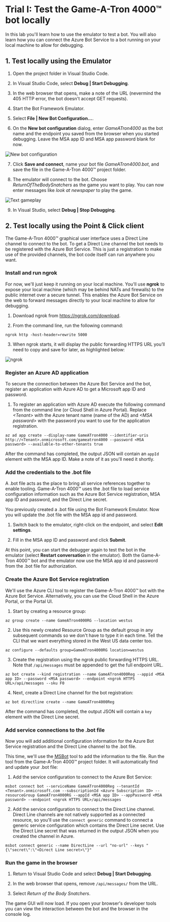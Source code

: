 # Trial I: Test the Game-A-Tron 4000™ bot locally

In this lab you'll learn how to use the emulator to test a bot. You will also learn how you can connect the Azure Bot Service to a bot running on your local machine to allow for debugging.

## 1. Test locally using the Emulator

1. Open the project folder in Visual Studio Code.

2. In Visual Studio Code, select **Debug | Start Debugging**.

3. In the web browser that opens, make a note of the URL (nevermind the 405 HTTP error, the bot doesn't accept GET requests).

4. Start the Bot Framework Emulator.

5. Select **File | New Bot Configuration...**.

6. On the **New bot configuration** dialog, enter *GameATron4000* as the bot name and the endpoint you saved from the browser when you started debugging. Leave the MSA app ID and MSA app password blank for now.

![New bot configuration](img/new-bot-config.png)

7. Click **Save and connect**, name your bot file *GameATron4000.bot*, and save the file in the Game-A-Tron 4000™ project folder.

8. The emulator will connect to the bot. Choose *ReturnOfTheBodySnatchers* as the game you want to play. You can now enter messages like *look at newspaper* to play the game.

![Text gameplay](img/text-gameplay.png)

9. In Visual Studio, select **Debug | Stop Debugging**.

## 2. Test locally using the Point & Click client

The Game-A-Tron 4000™ graphical user interface uses a Direct Line channel to connect to the bot. To get a Direct Line channel the bot needs to be registered with the Azure Bot Service. This is just a registration to make use of the provided channels, the bot code itself can run anywhere you want.

### Install and run ngrok

For now, we'll just keep it running on your local machine. You'll use **ngrok** to expose your local machine (which may be behind NATs and firewalls) to the public internet over a secure tunnel. This enables the Azure Bot Service on the web to forward messages directly to your local machine to allow for debugging.

1. Download ngrok from https://ngrok.com/download.

2. From the command line, run the following command:

```
ngrok http -host-header=rewrite 5000
```

3. When ngrok starts, it will display the public forwarding HTTPS URL you’ll need to copy and save for later, as highlighted below:

![ngrok](img/ngrok.png)

### Register an Azure AD application

To secure the connection between the Azure Bot Service and the bot, register an application with Azure AD to get a Microsoft app ID and password.

1. To register an application with Azure AD execute the following command from the command line (or Cloud Shell in Azure Portal). Replace *\<Tenant>* with the Azure tenant name (name of the AD) and *\<MSA password>* with the password you want to use for the application registration.  

```
az ad app create --display-name GameATron4000 --identifier-uris http://<Tenant>.onmicrosoft.com/gameatron4000 --password <MSA password> --available-to-other-tenants true
```

After the command has completed, the output JSON will contain an ```appId``` element with the MSA app ID. Make a note of it as you'll need it shortly.

### Add the credentials to the .bot file

A .bot file acts as the place to bring all service references together to enable tooling. Game-A-Tron 4000™ uses the .bot file to load service configuration information such as the Azure Bot Service registration,  MSA app ID and password, and the Direct Line secret.

You previously created a .bot file using the Bot Framework Emulator. Now you will update the .bot file with the MSA app id and password.

1. Switch back to the emulator, right-click on the endpoint, and select **Edit settings**.

2. Fill in the MSA app ID and password and click **Submit**.

At this point, you can start the debugger again to test the bot in the emulator (select **Restart conversation** in the emulator). Both the Game-A-Tron 4000™ bot and the emulator now use the MSA app id and password from the .bot file for authorization.

### Create the Azure Bot Service registration

We'll use the Azure CLI tool to register the Game-A-Tron 4000™ bot with the Azure Bot Service. Alternatively, you can use the Cloud Shell in the Azure Portal, or the Portal UI.

1. Start by creating a resource group:

```
az group create --name GameATron4000RG --location westus
```

2. Use this newly created Resource Group as the default group in any subsequent
commands so we don't have to type it in each time. Tell the CLI that we want
everything stored in the West US data center too.

```
az configure --defaults group=GameATron4000RG location=westus
```

3. Create the registration using the ngrok public forwarding HTTPS URL. Note that ```/api/messages``` must be appended to get the full endpoint URL.

```
az bot create --kind registration --name GameATron4000Reg --appid <MSA app ID> --password <MSA password> --endpoint <ngrok HTTPS URL>/api/messages --sku F0
```

4. Next, create a Direct Line channel for the bot registration:

```
az bot directline create --name GameATron4000Reg
```

After the command has completed, the output JSON will contain a ```key``` element with the Direct Line secret.

### Add service connections to the .bot file

Now you will add additional configuration information for the Azure Bot Service registration and the Direct Line channel to the .bot file.

This time, we'll use the [MSBot](https://github.com/Microsoft/botbuilder-tools/blob/master/packages/MSBot/README.md) tool to add the information to the file. Run the tool from the Game-A-Tron 4000™ project folder. It will automatically find and update your .bot file:

1. Add the service configuration to connect to the Azure Bot Service:

```
msbot connect bot --serviceName GameATron4000Reg --tenantId <Tenant>.onmicrosoft.com --subscriptionId <Azure Subscription ID> --resourceGroup GameATron4000RG --appId <MSA app ID> --appPassword <MSA password> --endpoint <ngrok HTTPS URL>/api/messages
```

2. Add the service configuration to connect to the Direct Line channel. Direct Line channels are not natively supported as a connected resource, so you'll use the `connect generic` command to connect a generic service configuration which contains the Direct Line secret. Use the Direct Line secret that was returned in the output JSON when you created the channel in Azure.

```
msbot connect generic --name DirectLine --url "no-url" --keys "{\"secret\":\"<Direct Line secret>\"}"
```

### Run the game in the browser

1. Return to Visual Studio Code and select **Debug | Start Debugging**.

3. In the web browser that opens, remove `/api/messages/` from the URL.

4. Select *Return of the Body Snatchers*.

The game GUI will now load. If you open your browser's developer tools you can view the interaction between the bot and the browser in the console log.